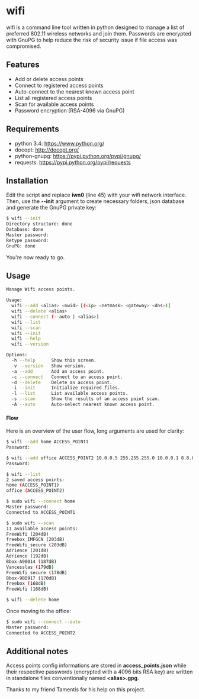 wifi
====
wifi is a command line tool written in python designed to manage a list of preferred 802.11 wireless networks and join them. Passwords are encrypted with GnuPG to help reduce the risk of security issue if file access was compromised.

## Features
* Add or delete access points
* Connect to registered access points
* Auto-connect to the nearest known access point
* List all registered access points
* Scan for available access points
* Password encryption (RSA-4096 via GnuPG)

## Requirements
 * python 3.4: https://www.python.org/
 * docopt: http://docopt.org/
 * python-gnupg: https://pypi.python.org/pypi/gnupg/
 * requests: https://pypi.python.org/pypi/requests

## Installation
Edit the script and replace **iwn0** (line 45) with your wifi network interface. Then, use the **--init** argument to create necessary folders, json database and generate the GnuPG private key:

```sh
$ wifi --init
Directory structure: done
Database: done
Master password:
Retype password:
GnuPG: done
```
You're now ready to go.

## Usage
```sh
Manage Wifi access points.

Usage:
  wifi --add <alias> <nwid> [(<ip> <netmask> <gateway> <dns>)]
  wifi --delete <alias>
  wifi --connect (--auto | <alias>)
  wifi --list
  wifi --scan
  wifi --init
  wifi --help
  wifi --version

Options:
  -h --help      Show this screen.
  -v --version   Show version.
  -a --add       Add an access point.
  -c --connect   Connect to an access point.
  -d --delete    Delete an access point.
  -i --init      Initialize required files.
  -l --list      List available access points.
  -s --scan      Show the results of an access point scan.
  -A --auto      Auto-select nearest known access point.
```

#### Flow
Here is an overview of the user flow, long arguments are used for clarity:
```sh
$ wifi --add home ACCESS_POINT1
Password:

$ wifi --add office ACCESS_POINT2 10.0.0.5 255.255.255.0 10.0.0.1 8.8.8.8
Password:

$ wifi --list
2 saved access points:
home (ACCESS_POINT1)
office (ACCESS_POINT2)

$ sudo wifi --connect home
Master password:
Connected to ACCESS_POINT1

$ sudo wifi --scan
11 available access points:
FreeWifi (204dB)
freebox_IMFGCN (203dB)
FreeWifi_secure (203dB)
Adrience (201dB)
Adrience (192dB)
Bbox-A90014 (187dB)
Vancesslas (179dB)
FreeWifi_secure (178dB)
Bbox-9BD917 (170dB)
freebox (168dB)
FreeWifi (168dB)

$ wifi --delete home
```
Once moving to the office:
```sh
$ sudo wifi --connect --auto
Master password:
Connected to ACCESS_POINT2
```

## Additional notes
Access points config informations are stored in **access_points.json** while their respective passwords (encrypted with a 4096 bits RSA key) are written in standalone files conventionally named **\<alias\>.gpg**. 

Thanks to my friend Tamentis for his help on this project.
